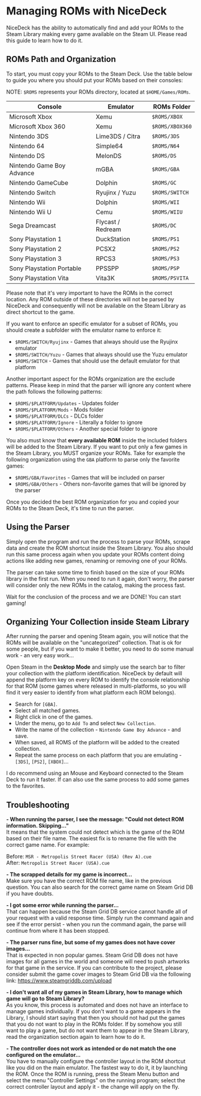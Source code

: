 # Managing ROMs with NiceDeck

NiceDeck has the ability to automatically find and add your ROMs to the Steam Library making every game available on the Steam UI. Please read this guide to learn how to do it.

## ROMs Path and Organization

To start, you must copy your ROMs to the Steam Deck. Use the table below to guide you where you should put your ROMs based on their consoles:

NOTE: ``$ROMS`` represents your ROMs directory, located at ``$HOME/Games/ROMs``.

| Console                   | Emulator          | ROMs Folder       |
|---------------------------|-------------------|-------------------|
| Microsoft Xbox            | Xemu              | ``$ROMS/XBOX``    |
| Microsoft Xbox 360        | Xemu              | ``$ROMS/XBOX360`` |
| Nintendo 3DS              | Lime3DS / Citra   | ``$ROMS/3DS``     |
| Nintendo 64               | Simple64          | ``$ROMS/N64``     |
| Nintendo DS               | MelonDS           | ``$ROMS/DS``      |
| Nintendo Game Boy Advance | mGBA              | ``$ROMS/GBA``     |
| Nintendo GameCube         | Dolphin           | ``$ROMS/GC``      |
| Nintendo Switch           | Ryujinx / Yuzu    | ``$ROMS/SWITCH``  |
| Nintendo Wii              | Dolphin           | ``$ROMS/WII``     |
| Nintendo Wii U            | Cemu              | ``$ROMS/WIIU``    |
| Sega Dreamcast            | Flycast / Redream | ``$ROMS/DC``      |
| Sony Playstation 1        | DuckStation       | ``$ROMS/PS1``     |
| Sony Playstation 2        | PCSX2             | ``$ROMS/PS2``     |
| Sony Playstation 3        | RPCS3             | ``$ROMS/PS3``     |
| Sony Playstation Portable | PPSSPP            | ``$ROMS/PSP``     |
| Sony Playstation Vita     | Vita3K            | ``$ROMS/PSVITA``  |

Please note that it's very important to have the ROMs in the correct location. Any ROM outside of these directories will not be parsed by NiceDeck and consequently will not be available on the Steam Library as direct shortcut to the game.

If you want to enforce an specific emulator for a subset of ROMs, you should create a subfolder with the emulator name to enforce it:

- ``$ROMS/SWITCH/Ryujinx`` - Games that always should use the Ryujinx emulator
- ``$ROMS/SWITCH/Yuzu`` - Games that always should use the Yuzu emulator
- ``$ROMS/SWITCH`` - Games that should use the default emulator for that platform

Another important aspect for the ROMs organization are the exclude patterns. Please keep in mind that the parser will ignore any content where the path follows the following patterns:

- ``$ROMS/$PLATFORM/Updates`` - Updates folder
- ``$ROMS/$PLATFORM/Mods`` - Mods folder
- ``$ROMS/$PLATFORM/DLCs`` - DLCs folder
- ``$ROMS/$PLATFORM/Ignore`` - Literally a folder to ignore
- ``$ROMS/$PLATFORM/Others`` - Another special folder to ignore

You also must know that **every available ROM** inside the included folders will be added to the Steam Library. If you want to put only a few games in the Steam Library, you MUST organize your ROMs. Take for example the following organization using the ``GBA`` platform to parse only the favorite games:

- ``$ROMS/GBA/Favorites`` - Games that will be included on parser
- ``$ROMS/GBA/Others`` - Others non-favorite games that will be ignored by the parser

Once you decided the best ROM organization for you and copied your ROMs to the Steam Deck, it's time to run the parser.

## Using the Parser

Simply open the program and run the process to parse your ROMs, scrape data and create the ROM shortcut inside the Steam Library. You also should run this same process again when you update your ROMs content doing actions like adding new games, renaming or removing one of your ROMs.

The parser can take some time to finish based on the size of your ROMs library in the first run. When you need to run it again, don't worry, the parser will consider only the new ROMs in the catalog, making the process fast.

Wait for the conclusion of the process and we are DONE! You can start gaming!

## Organizing Your Collection inside Steam Library

After running the parser and opening Steam again, you will notice that the ROMs will be available on the "uncategorized" collection. That is ok for some people, but if you want to make it better, you need to do some manual work - an very easy work...

Open Steam in the **Desktop Mode** and simply use the search bar to filter your collection with the platform identification. NiceDeck by default will append the platform key on every ROM to identify the console relationship for that ROM (some games where released in multi-platforms, so you will find it very easier to identify from what platform each ROM belongs).

- Search for ``[GBA]``. 
- Select all matched games.
- Right click in one of the games.
- Under the menu, go to ``Add To`` and select ``New Collection``.
- Write the name of the collection - ``Nintendo Game Boy Advance`` - and save.
- When saved, all ROMS of the platform will be added to the created collection.
- Repeat the same process on each platform that you are emulating - ``[3DS]``, ``[PS2]``, ``[XBOX]``...

I do recommend using an Mouse and Keyboard connected to the Steam Deck to run it faster. If can also use the same process to add some games to the favorites.

## Troubleshooting

**- When running the parser, I see the message: "Could not detect ROM information. Skipping..."**\
It means that the system could not detect which is the game of the ROM based on their file name. The easiest fix is to rename the file with the correct game name. For example:

Before: ``MSR - Metropolis Street Racer (USA) (Rev A).cue``\
After: ``Metropolis Street Racer (USA).cue``

**- The scrapped details for my game is incorrect...**\
Make sure you have the correct ROM file name, like in the previous question. You can also search for the correct game name on Steam Grid DB if you have doubts.

**- I got some error while running the parser...**\
That can happen because the Steam Grid DB service cannot handle all of your request with a valid response time. Simply run the command again and see if the error persist - when you run the command again, the parse will continue from where it has been stopped.

**- The parser runs fine, but some of my games does not have cover images...**\
That is expected in non popular games. Steam Grid DB does not have images for all games in the world and someone will need to push artworks for that game in the service. If you can contribute to the project, please consider submit the game cover images to Steam Grid DB via the following link: <https://www.steamgriddb.com/upload>

**- I don't want all of my games in Steam Library, how to manage which game will go to Steam Library?**\
As you know, this process is automated and does not have an interface to manage games individually. If you don't want to a game appears in the Library, I should start saying that then you should not had put the games that you do not want to play in the ROMs folder. If by somehow you still want to play a game, but do not want them to appear in the Steam Library, read the organization section again to learn how to do it.

**- The controller does not work as intended or do not match the one configured on the emulator...**\
You have to manually configure the controller layout in the ROM shortcut like you did on the main emulator. The fastest way to do it, it by launching the ROM. Once the ROM is running, press the Steam Menu button and select the menu "Controller Settings" on the running program; select the correct controller layout and apply it - the change will apply on the fly.